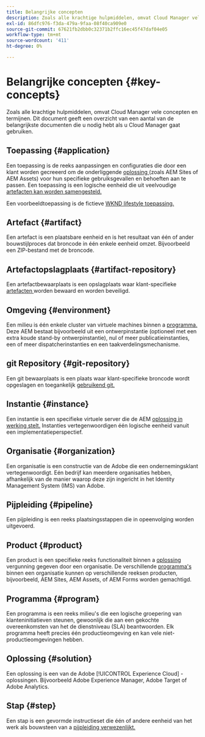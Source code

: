 ```yaml
---
title: Belangrijke concepten
description: Zoals alle krachtige hulpmiddelen, omvat Cloud Manager vele concepten en termijnen. Dit document geeft een overzicht van een aantal van de belangrijkste documenten die u nodig hebt als u Cloud Manager gaat gebruiken.
exl-id: 86dfc976-f3da-479a-9faa-08f40ca909e0
source-git-commit: 67621fb2dbb0c32371b2ffc16ec45f47daf04e05
workflow-type: tm+mt
source-wordcount: '411'
ht-degree: 0%

---
```



# Belangrijke concepten {#key-concepts}

Zoals alle krachtige hulpmiddelen, omvat Cloud Manager vele concepten en termijnen. Dit document geeft een overzicht van een aantal van de belangrijkste documenten die u nodig hebt als u Cloud Manager gaat gebruiken.

## Toepassing {#application}

Een toepassing is de reeks aanpassingen en configuraties die door een klant worden gecreeerd om de onderliggende [ oplossing ](#solution) (zoals AEM Sites of AEM Assets) voor hun specifieke gebruiksgevallen en behoeften aan te passen. Een toepassing is een logische eenheid die uit veelvoudige [ artefacten kan worden samengesteld.](#artifact)

Een voorbeeldtoepassing is de fictieve [ WKND lifestyle toepassing.](https://experienceleague.adobe.com/docs/experience-manager-learn/getting-started-wknd-tutorial-develop/overview.html)

## Artefact {#artifact}

Een artefact is een plaatsbare eenheid en is het resultaat van één of ander bouwstijlproces dat broncode in één enkele eenheid omzet. Bijvoorbeeld een ZIP-bestand met de broncode.

## Artefactopslagplaats {#artifact-repository}

Een artefactbewaarplaats is een opslagplaats waar klant-specifieke [ artefacten ](#artifact) worden bewaard en worden beveiligd.

## Omgeving {#environment}

Een milieu is één enkele cluster van virtuele machines binnen a [ programma.](#program) Deze AEM bestaat bijvoorbeeld uit een ontwerpinstantie (optioneel met een extra koude stand-by ontwerpinstantie), nul of meer publicatieinstanties, een of meer dispatcherinstanties en een taakverdelingsmechanisme.

## git Repository {#git-repository}

Een git bewaarplaats is een plaats waar klant-specifieke broncode wordt opgeslagen en toegankelijk [ gebruikend git.](https://git-scm.com)

## Instantie {#instance}

Een instantie is een specifieke virtuele server die de AEM [ oplossing in werking stelt.](#solution) Instanties vertegenwoordigen één logische eenheid vanuit een implementatieperspectief.

## Organisatie {#organization}

Een organisatie is een constructie van de Adobe die een ondernemingsklant vertegenwoordigt. Eén bedrijf kan meerdere organisaties hebben, afhankelijk van de manier waarop deze zijn ingericht in het Identity Management System (IMS) van Adobe.

## Pijpleiding {#pipeline}

Een pijpleiding is een reeks plaatsingsstappen die in opeenvolging worden uitgevoerd.

## Product {#product}

Een product is een specifieke reeks functionaliteit binnen a [ oplossing ](#solution) vergunning gegeven door een organisatie. De verschillende [ programma&#39;s ](#program) binnen een organisatie kunnen op verschillende reeksen producten, bijvoorbeeld, AEM Sites, AEM Assets, of AEM Forms worden gemachtigd.

## Programma {#program}

Een programma is een reeks milieu&#39;s die een logische groepering van klanteninitiatieven steunen, gewoonlijk die aan een gekochte overeenkomsten van het de dienstniveau (SLA) beantwoorden. Elk programma heeft precies één productieomgeving en kan vele niet-productieomgevingen hebben.

## Oplossing {#solution}

Een oplossing is een van de Adobe [!UICONTROL Experience Cloud] -oplossingen. Bijvoorbeeld Adobe Experience Manager, Adobe Target of Adobe Analytics.

## Stap {#step}

Een stap is een gevormde instructieset die één of andere eenheid van het werk als bouwsteen van a [ pijpleiding verwezenlijkt.](#pipeline)
